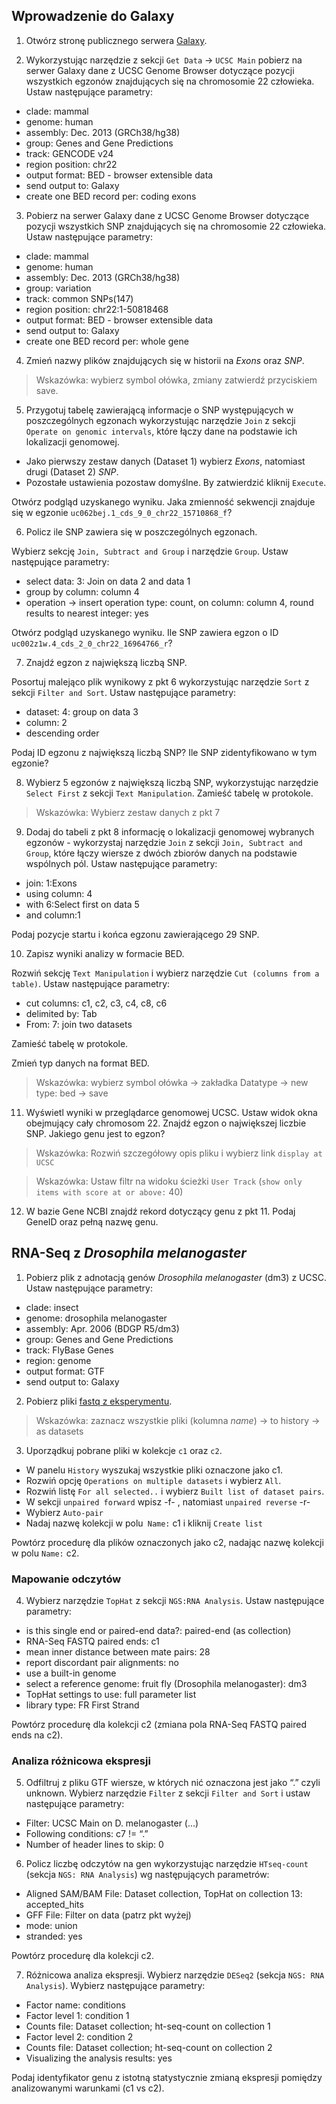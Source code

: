 ## Wprowadzenie do Galaxy

1. Otwórz stronę publicznego serwera [Galaxy](https://usegalaxy.org).

2. Wykorzystując narzędzie z sekcji `Get Data` -> `UCSC Main` pobierz na serwer Galaxy dane z UCSC Genome Browser dotyczące pozycji wszystkich egzonów znajdujących się na chromosomie 22 człowieka. Ustaw następujące parametry:

* clade: mammal
* genome: human
* assembly: Dec. 2013 (GRCh38/hg38)
* group: Genes and Gene Predictions
* track: GENCODE v24
* region position: chr22
* output format: BED - browser extensible data
* send output to: Galaxy
* create one BED record per: coding exons

3. Pobierz na serwer Galaxy dane z UCSC Genome Browser dotyczące pozycji wszystkich SNP znajdujących się na chromosomie 22 człowieka. Ustaw następujące parametry:

* clade: mammal
* genome: human
* assembly: Dec. 2013 (GRCh38/hg38)
* group: variation 
* track: common SNPs(147)
* region position: chr22:1-50818468
* output format: BED - browser extensible data
* send output to: Galaxy
* create one BED record per: whole gene

4. Zmień nazwy plików znajdujących się w historii na *Exons* oraz *SNP*. 

> Wskazówka: wybierz symbol ołówka, zmiany zatwierdź przyciskiem save.

5. Przygotuj tabelę zawierającą informacje o SNP występujących w poszczególnych egzonach wykorzystując narzędzie `Join` z sekcji `Operate on genomic intervals`, które łączy dane na podstawie ich lokalizacji genomowej.

* Jako pierwszy zestaw danych (Dataset 1) wybierz *Exons*, natomiast drugi (Dataset 2) *SNP*. 
* Pozostałe ustawienia pozostaw domyślne. By zatwierdzić kliknij `Execute`. 

Otwórz podgląd uzyskanego wyniku. Jaka zmienność sekwencji znajduje się w egzonie `uc062bej.1_cds_9_0_chr22_15710868_f`?

6. Policz ile SNP zawiera się w poszczególnych egzonach. 

Wybierz sekcję `Join, Subtract and Group` i narzędzie `Group`. Ustaw następujące parametry: 

* select data: 3: Join on data 2 and data 1
* group by column: column 4
* operation -> insert operation type: count, on column: column 4, round results to nearest integer: yes

Otwórz podgląd uzyskanego wyniku. Ile SNP zawiera egzon o ID `uc002z1w.4_cds_2_0_chr22_16964766_r`?

7. Znajdź egzon z największą liczbą SNP. 

Posortuj malejąco plik wynikowy z pkt 6 wykorzystując narzędzie `Sort` z sekcji `Filter and Sort`. Ustaw następujące parametry:
 
* dataset: 4: group on data 3
* column: 2
* descending order

Podaj ID egzonu z największą liczbą SNP? Ile SNP zidentyfikowano w tym egzonie?

8. Wybierz 5 egzonów z największą liczbą SNP, wykorzystując narzędzie `Select First` z sekcji `Text Manipulation`. Zamieść tabelę w protokole. 

> Wskazówka: Wybierz zestaw danych z pkt 7

9. Dodaj do tabeli z pkt 8 informację o lokalizacji genomowej wybranych egzonów - wykorzystaj narzędzie `Join` z sekcji `Join, Subtract and Group`, które łączy wiersze z dwóch zbiorów danych na podstawie wspólnych pól. Ustaw następujące parametry:

* join: 1:Exons
* using column: 4
* with 6:Select first on data 5
* and column:1

Podaj pozycje startu i końca egzonu zawierającego 29 SNP.

10.  Zapisz wyniki analizy w formacie BED. 

Rozwiń sekcję `Text Manipulation` i wybierz narzędzie `Cut (columns from a table)`. Ustaw następujące parametry:

* cut columns: c1, c2, c3, c4, c8, c6 
* delimited by: Tab
* From: 7: join two datasets 

Zamieść tabelę w protokole.

Zmień typ danych na format BED.

> Wskazówka: wybierz symbol ołówka -> zakładka Datatype -> new type: bed -> save

11. Wyświetl wyniki w przeglądarce genomowej UCSC. Ustaw widok okna obejmujący cały chromosom 22. Znajdź egzon o największej liczbie SNP. Jakiego genu jest to egzon?

> Wskazówka: Rozwiń szczegółowy opis pliku i wybierz link `display at UCSC`

> Wskazówka: Ustaw filtr na widoku ścieżki `User Track` (`show only items with score at or above:` 40)

12. W bazie Gene NCBI znajdź rekord dotyczący genu z pkt 11. Podaj GeneID oraz pełną nazwę genu.


## RNA-Seq z *Drosophila melanogaster*

1. Pobierz plik z adnotacją genów *Drosophila melanogaster* (dm3) z UCSC. Ustaw następujące parametry:

* clade: insect
* genome: drosophila melanogaster
* assembly: Apr. 2006 (BDGP R5/dm3)
* group: Genes and Gene Predictions
* track: FlyBase Genes
* region: genome
* output format: GTF
* send output to: Galaxy

2. Pobierz pliki [fastq z eksperymentu](https://usegalaxy.org/library/list#folders/Ff4ce53393dae30ee). 

> Wskazówka: zaznacz wszystkie pliki (kolumna *name*) -> to history -> as datasets

3. Uporządkuj pobrane pliki w kolekcje `c1` oraz `c2`. 

* W panelu `History` wyszukaj wszystkie pliki oznaczone jako c1.
* Rozwiń opcję `Operations on multiple datasets` i wybierz `All`.
* Rozwiń listę `For all selected..` i wybierz `Built list of dataset pairs`. 
* W sekcji `unpaired forward` wpisz -f- , natomiast `unpaired reverse` -r-
* Wybierz `Auto-pair`
* Nadaj nazwę kolekcji w polu` Name:` c1 i kliknij `Create list`

Powtórz procedurę dla plików oznaczonych jako c2, nadając nazwę kolekcji w polu `Name:` c2.

### Mapowanie odczytów 

4. Wybierz narzędzie `TopHat` z sekcji `NGS:RNA Analysis`. Ustaw następujące parametry:

* is this single end or paired-end data?: paired-end (as collection)
* RNA-Seq FASTQ paired ends: c1
* mean inner distance between mate pairs: 28
* report discordant pair alignments: no
* use a built-in genome
* select a reference genome: fruit fly (Drosophila melanogaster): dm3
* TopHat settings to use: full parameter list
* library type: FR First Strand

Powtórz procedurę dla kolekcji c2 (zmiana pola RNA-Seq FASTQ paired ends na c2).

### Analiza różnicowa ekspresji

5. Odfiltruj z pliku GTF wiersze, w których nić oznaczona jest jako “.” czyli unknown. Wybierz narzędzie `Filter` z sekcji `Filter and Sort` i ustaw następujące parametry:

* Filter: UCSC Main on D. melanogaster (...)
* Following conditions: c7 != “.”
* Number of header lines to skip: 0

6. Policz liczbę odczytów na gen wykorzystując narzędzie `HTseq-count` (sekcja `NGS: RNA Analysis`) wg następujących parametrów:

* Aligned SAM/BAM File: Dataset collection, TopHat on collection 13: accepted_hits
* GFF File: Filter on data (patrz pkt wyżej)
* mode: union
* stranded: yes

Powtórz procedurę dla kolekcji c2. 

7. Różnicowa analiza ekspresji. Wybierz narzędzie `DESeq2` (sekcja `NGS: RNA Analysis`). Wybierz następujące parametry:

* Factor name: conditions
* Factor level 1: condition 1
* Counts file: Dataset collection; ht-seq-count on collection 1
* Factor level 2: condition 2
* Counts file: Dataset collection; ht-seq-count on collection 2
* Visualizing the analysis results: yes

Podaj identyfikator genu z istotną statystycznie zmianą ekspresji pomiędzy analizowanymi warunkami (c1 vs c2). 

